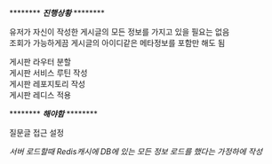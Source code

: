 ******** ***진행상황*** ******** 

유저가 자신이 작성한 게시글의 모든 정보를 가지고 있을 필요는 없음  
조회가 가능하게끔 게시글의 아이디같은 메타정보를 포함만 해도 됨  

게시판 라우터 분할  
게시판 서비스 루틴 작성  
게시판 레포지토리 작성  
게시판 레디스 적용  

******** ***해야함*** ********  

질문글 접근 설정  

*서버 로드할때 Redis캐시에 DB에 있는 모든 정보 로드를 했다는 가정하에 작성*